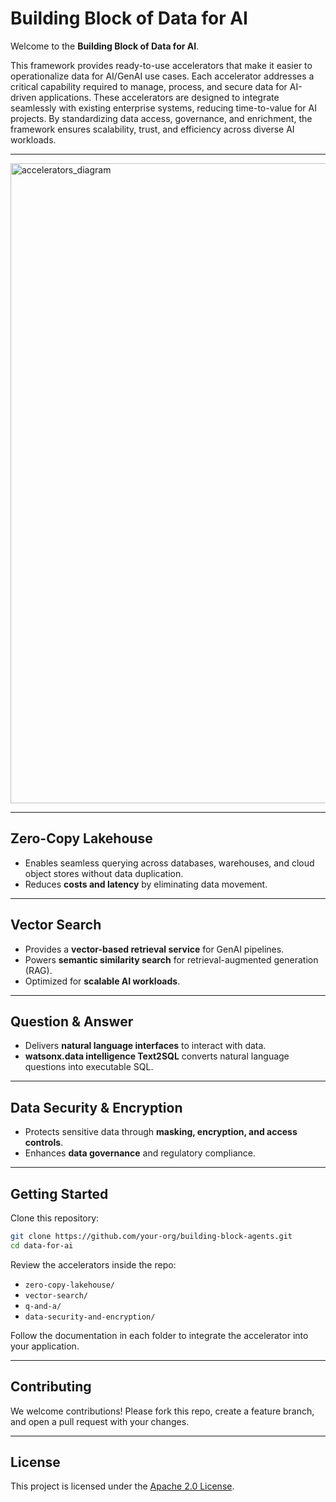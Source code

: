 # Building Block of Data for AI

Welcome to the **Building Block of Data for AI**. 

This framework provides ready-to-use accelerators that make it easier to operationalize data for AI/GenAI use cases. Each accelerator addresses a critical capability required to manage, process, and secure data for AI-driven applications. These accelerators are designed to integrate seamlessly with existing enterprise systems, reducing time-to-value for AI projects. By standardizing data access, governance, and enrichment, the framework ensures scalability, trust, and efficiency across diverse AI workloads.

---

<img width="1536" height="1024" alt="accelerators_diagram" src="https://github.com/user-attachments/assets/3c296ea4-b258-4ead-9007-8e750830b0ca" />


---

## Zero-Copy Lakehouse
- Enables seamless querying across databases, warehouses, and cloud object stores without data duplication.  
- Reduces **costs and latency** by eliminating data movement.  

---

## Vector Search
- Provides a **vector-based retrieval service** for GenAI pipelines.   
- Powers **semantic similarity search** for retrieval-augmented generation (RAG).  
- Optimized for **scalable AI workloads**.  

---

## Question & Answer
- Delivers **natural language interfaces** to interact with data.  
- **watsonx.data intelligence Text2SQL** converts natural language questions into executable SQL.    

---

## Data Security & Encryption 
- Protects sensitive data through **masking, encryption, and access controls**.  
- Enhances **data governance** and regulatory compliance.  

---

## Getting Started

Clone this repository:

```bash
git clone https://github.com/your-org/building-block-agents.git
cd data-for-ai
```

Review the accelerators inside the repo:

- `zero-copy-lakehouse/`  
- `vector-search/`  
- `q-and-a/`  
- `data-security-and-encryption/` 

Follow the documentation in each folder to integrate the accelerator into your application.

---

## Contributing

We welcome contributions! Please fork this repo, create a feature branch, and open a pull request with your changes.

---

## License

This project is licensed under the [Apache 2.0 License](LICENSE).
